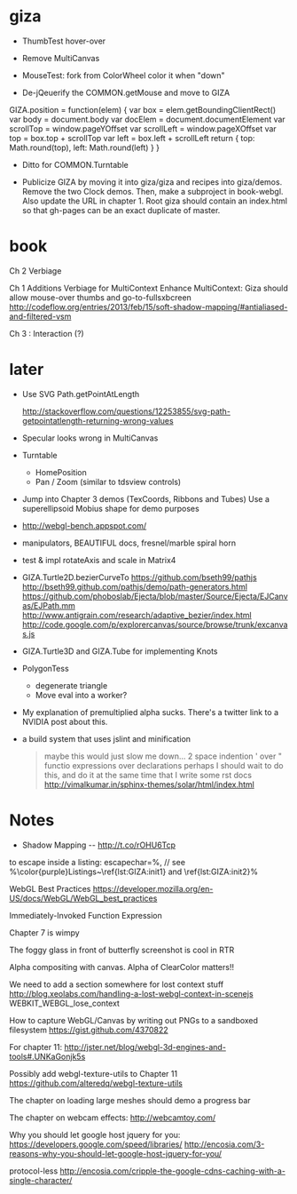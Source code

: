 
# giza

 - ThumbTest
     hover-over
     
 - Remove MultiCanvas
 
 - MouseTest:
     fork from ColorWheel
     color it when "down"
     
 - De-jQeuerify the COMMON.getMouse and move to GIZA

GIZA.position = function(elem) {
  var box = elem.getBoundingClientRect()
  var body = document.body
  var docElem = document.documentElement
  var scrollTop = window.pageYOffset
  var scrollLeft = window.pageXOffset
  var top  = box.top +  scrollTop
  var left = box.left + scrollLeft
  return { top: Math.round(top), left: Math.round(left) }
}

 - Ditto for COMMON.Turntable
 
 - Publicize GIZA by moving it into giza/giza and recipes into giza/demos. Remove the two Clock demos.  Then, make a subproject in book-webgl.  Also update the URL in chapter 1.  Root giza should contain an index.html so that gh-pages can
be an exact duplicate of master.

# book

Ch 2 Verbiage

Ch 1 Additions
  Verbiage for MultiContext
  Enhance MultiContext:
     Giza should allow mouse-over thumbs and go-to-fullsxbcreen
     http://codeflow.org/entries/2013/feb/15/soft-shadow-mapping/#antialiased-and-filtered-vsm

Ch 3 : Interaction (?)

# later

- Use SVG Path.getPointAtLength

  http://stackoverflow.com/questions/12253855/svg-path-getpointatlength-returning-wrong-values

- Specular looks wrong in MultiCanvas

- Turntable
  - HomePosition
  - Pan / Zoom (similar to tdsview controls)

- Jump into Chapter 3 demos (TexCoords, Ribbons and Tubes)
  Use a superellipsoid Mobius shape for demo purposes

- http://webgl-bench.appspot.com/

- manipulators, BEAUTIFUL docs, fresnel/marble spiral horn

- test & impl rotateAxis and scale in Matrix4

- GIZA.Turtle2D.bezierCurveTo
    https://github.com/bseth99/pathjs
    http://bseth99.github.com/pathjs/demo/path-generators.html
    https://github.com/phoboslab/Ejecta/blob/master/Source/Ejecta/EJCanvas/EJPath.mm
    http://www.antigrain.com/research/adaptive_bezier/index.html
    http://code.google.com/p/explorercanvas/source/browse/trunk/excanvas.js

- GIZA.Turtle3D and GIZA.Tube for implementing Knots

- PolygonTess
  - degenerate triangle
  - Move eval into a worker?
  
- My explanation of premultiplied alpha sucks.
  There's a twitter link to a NVIDIA post about this.

- a build system that uses jslint and minification
  > maybe this would just slow me down...
    2 space indention
    ' over "
    functio expressions over declarations
  > perhaps I should wait to do this, and do it at the same time
    that I write some rst docs
    http://vimalkumar.in/sphinx-themes/solar/html/index.html

# Notes

- Shadow Mapping -- http://t.co/rOHU6Tcp

to escape inside a listing:
escapechar=\%,
// see %\color{purple}Listings~\ref{lst:GIZA:init1} and \ref{lst:GIZA:init2}%

WebGL Best Practices
https://developer.mozilla.org/en-US/docs/WebGL/WebGL_best_practices

Immediately-Invoked Function Expression 

Chapter 7 is wimpy

The foggy glass in front of butterfly screenshot is cool in RTR

Alpha compositing with canvas.  Alpha of ClearColor matters!!

We need to add a section somewhere for lost context stuff
http://blog.xeolabs.com/handling-a-lost-webgl-context-in-scenejs
WEBKIT_WEBGL_lose_context

How to capture WebGL/Canvas by writing out PNGs to a sandboxed filesystem
https://gist.github.com/4370822

For chapter 11:
http://jster.net/blog/webgl-3d-engines-and-tools#.UNKaGonjk5s

Possibly add webgl-texture-utils to Chapter 11
https://github.com/alteredq/webgl-texture-utils

The chapter on loading large meshes should demo a progress bar

The chapter on webcam effects:
http://webcamtoy.com/

Why you should let google host jquery for you:
https://developers.google.com/speed/libraries/
http://encosia.com/3-reasons-why-you-should-let-google-host-jquery-for-you/

protocol-less
http://encosia.com/cripple-the-google-cdns-caching-with-a-single-character/
